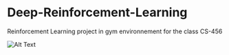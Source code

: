 # Deep-Reinforcement-Learning
Reinforcement Learning project in gym environnement for the class CS-456

![Alt Text](https://i.imgur.com/GlBHZSk.gifv)

